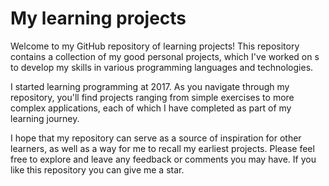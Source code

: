 # My learning projects


Welcome to my GitHub repository of learning projects! This repository contains a collection of my good personal projects, which I've worked on s to develop my skills in various programming languages and technologies.

I started learning programming at 2017. As you navigate through my repository, you'll find projects ranging from simple exercises to more complex applications, each of which I have completed as part of my learning journey.

I hope that my repository can serve as a source of inspiration for other learners, as well as a way for me to recall my earliest projects. Please feel free to explore and leave any feedback or comments you may have. If you like this repository you can give me a star.
